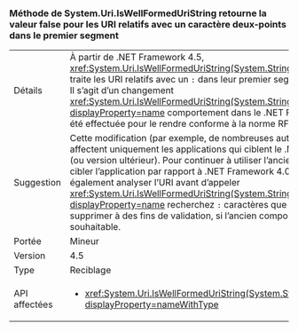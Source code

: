 ### <a name="systemuriiswellformeduristring-method-returns-false-for-relative-uris-with-a-colon-char-in-first-segment"></a>Méthode de System.Uri.IsWellFormedUriString retourne la valeur false pour les URI relatifs avec un caractère deux-points dans le premier segment

|   |   |
|---|---|
|Détails|À partir de .NET Framework 4.5, <xref:System.Uri.IsWellFormedUriString(System.String,System.UriKind)> traite les URI relatifs avec un <code>:</code> dans leur premier segment pas bien formé. Il s’agit d’un changement <xref:System.Uri.IsWellFormedUriString(System.String,System.UriKind)?displayProperty=name> comportement dans le .NET Framework 4.0 qui a été effectuée pour le rendre conforme à la norme RFC 3986.|
|Suggestion|Cette modification (par exemple, de nombreuses autres modifications URI) affectent uniquement les applications qui ciblent le .NET Framework 4.5 (ou version ultérieur). Pour continuer à utiliser l’ancien comportement, cibler l’application par rapport à .NET Framework 4.0. Vous pouvez également analyser l’URI avant d’appeler <xref:System.Uri.IsWellFormedUriString(System.String,System.UriKind)?displayProperty=name> recherchez <code>:</code> caractères que vous pouvez supprimer à des fins de validation, si l’ancien comportement est souhaitable.|
|Portée|Mineur|
|Version|4.5|
|Type|Reciblage|
|API affectées|<ul><li><xref:System.Uri.IsWellFormedUriString(System.String,System.UriKind)?displayProperty=nameWithType></li></ul>|

